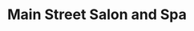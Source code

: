 ---
title: "Main Street Salon and Spa"
url: /dayton/main-street-salon-and-spa/
shop: hairdresser
---